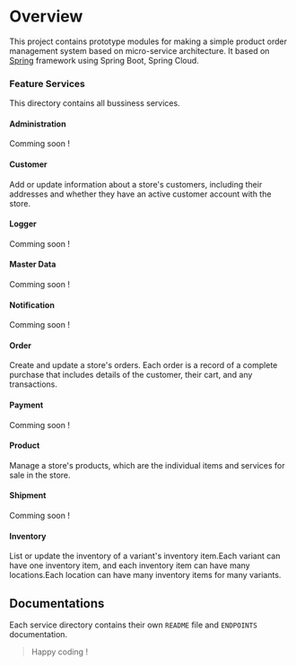 # Overview
This project contains prototype modules for making a simple product order management system based on micro-service architecture. It based on [Spring](https://spring.io/) framework using Spring Boot, Spring Cloud.

### Feature Services
This directory contains all bussiness services.

#### Administration
Comming soon !

#### Customer
Add or update information about a store's customers, including their addresses and whether they have an active customer account with the store.

#### Logger
Comming soon !

#### Master Data
Comming soon !

#### Notification
Comming soon !

#### Order
Create and update a store's orders. Each order is a record of a complete purchase that includes details of the customer, their cart, and any transactions.

#### Payment
Comming soon !

#### Product
Manage a store's products, which are the individual items and services for sale in the store.

#### Shipment
Comming soon !

#### Inventory
List or update the inventory of a variant's inventory item.Each variant can have one inventory item, and each inventory item can have many locations.Each location can have many inventory items for many variants.



## Documentations
Each service directory contains their own `README` file and `ENDPOINTS` documentation.

> Happy coding !
